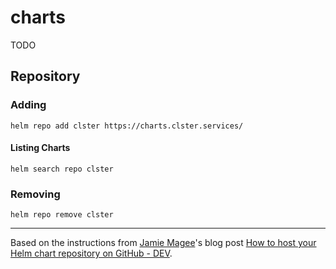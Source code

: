 # charts

TODO

## Repository

### Adding

```console
helm repo add clster https://charts.clster.services/
```

#### Listing Charts

```console
helm search repo clster
```

### Removing

```console
helm repo remove clster
```

***

Based on the instructions from [Jamie Magee](https://github.com/JamieMagee)'s blog post [How to host your Helm chart repository on GitHub - DEV](https://dev.to/jamiemagee/how-to-host-your-helm-chart-repository-on-github-3kd).
